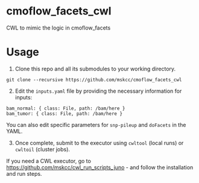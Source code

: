 # cmoflow_facets_cwl
CWL to mimic the logic in cmoflow_facets

# Usage

1. Clone this repo and all its submodules to your working directory.

```
git clone --recursive https://github.com/mskcc/cmoflow_facets_cwl
```

2. Edit the `inputs.yaml` file by providing the necessary information for inputs:

```
bam_normal: { class: File, path: /bam/here }
bam_tumor: { class: File, path: /bam/here }
```

You can also edit specific parameters for `snp-pileup` and `doFacets` in the YAML.

3. Once complete, submit to the executor using `cwltool` (local runs) or `cwltoil` (cluster jobs).

If you need a CWL executor, go to https://github.com/mskcc/cwl_run_scripts_juno - and follow the installation and run steps.
